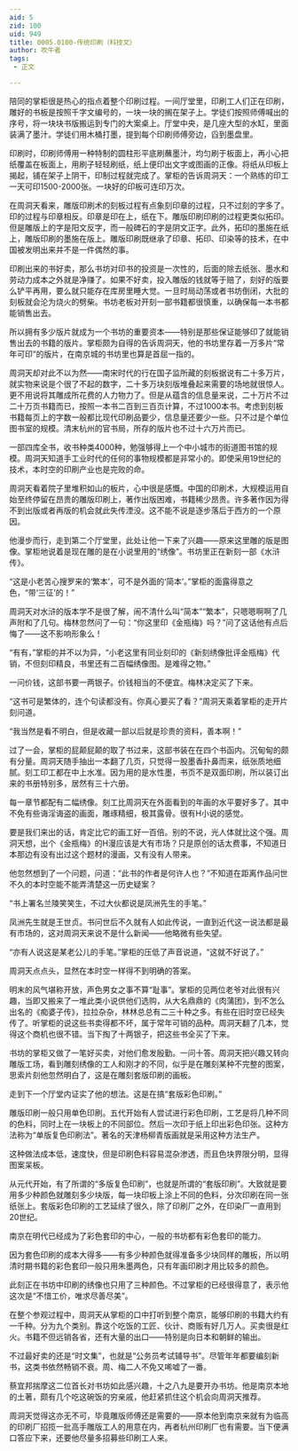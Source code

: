 ```yaml
---
aid: 5
zid: 100
uid: 949
title: 0005.0100-传统印刷（科技文）
author: 吹牛者
tags: 
 - 正文

---
```




  陪同的掌柜很是热心的指点着整个印刷过程。一间厅堂里，印刷工人们正在印刷，雕好的书板是按照千字文编号的，一块一块的搁在架子上。学徒们按照师傅喊出的序号，将一块块书版搬运到专门的大案桌上。厅堂中央，是几座大型的水缸，里面装满了墨汁。学徒们用木桶打墨，提到每个印刷师傅旁边，舀到墨盘里。

  印刷时，印刷师傅用一种特制的圆柱形平底刷蘸墨汁，均匀刷于板面上，再小心把纸覆盖在板面上，用刷子轻轻刷纸，纸上便印出文字或图画的正像。将纸从印板上揭起，铺在架子上阴干，印制过程就完成了。掌柜的告诉周洞天：一个熟练的印工一天可印1500-2000张。一块好的印板可连印万次。

  在周洞天看来，雕版印刷术的刻板过程有点象刻印章的过程，只不过刻的字多了。印的过程与印章相反。印章是印在上，纸在下。雕版印刷印刷的过程更类似拓印。但是雕版上的字是阳文反字，而一般碑石的字是阴文正字。此外，拓印的墨施在纸上，雕版印刷的墨施在版上。雕版印刷既继承了印章、拓印、印染等的技术，在中国被发明出来并不是一件偶然的事。

  印刷出来的书好卖，那么书坊对印书的投资是一次性的，后面的除去纸张、墨水和劳动力成本之外就是净赚了。如果不好卖，投入雕版的钱就等于赔了，刻好的版要么铲平再用，要么就只能存在库房里睡大觉。一旦时局动荡或者书坊倒闭，大批的刻板就会沦为烧火的劈柴。书坊老板对开刻一部书籍都很慎重，以确保每一本书都能销售出去。

  所以拥有多少版片就成为一个书坊的重要资本——特别是那些保证能够印了就能销售出去的书籍的版片。掌柜颇为自得的告诉周洞天，他的书坊里存着一万多片“常年可印”的版片，在南京城的书坊里也算是首屈一指的。

  周洞天却对此不以为然——南宋时代的行在国子监所藏的刻板据说有二十多万片，就实物来说是个很了不起的数字，二十多万块刻版堆叠起来需要的场地就很惊人。更不用说将其雕成所花费的人力物力了。但是从蕴含的信息量来说，二十万片不过二十万页书籍而已，按照一本书二百到三百页计算，不过1000本书。考虑到刻板书籍每页上的字数一般都比现代印刷品要少，信息量还要少一些。只不过是个单位图书室的规模。清末杭州的官书局，所存的版片也不过十六万片而已。

  一部四库全书，收书种类4000种，勉强够得上一个中小城市的街道图书馆的规模。周洞天知道手工业时代的任何的事物规模都是非常小的。即使采用19世纪的技术，本时空的印刷产业也是完败的命。

  周洞天看着院子里堆积如山的板片，心中很是感慨。中国的印刷术，大规模运用自始至终停留在昂贵的雕版印刷上，著作出版困难，书籍稀少昂贵。许多著作因为得不到出版或者再版的机会就此失传湮没。这不能不说是逐步落后于西方的一个原因。

  他漫步而行，走到第二个厅堂里，此处让他一下来了兴趣——原来这里雕的版是图像。掌柜地说着是现在雕的是在小说里用的“绣像”。书坊里正在新刻一部《水浒传》。

  “这是小老苦心搜罗来的‘繁本’，可不是外面的‘简本’。”掌柜的面露得意之色，“带‘三征’的！”

  周洞天对水浒的版本学不是很了解，闹不清什么叫“简本”“繁本”，只嗯嗯啊啊了几声附和了几句。梅林忽然问了一句：“你这里印《金瓶梅》吗？”问了这话他有点后悔了——这不影响形象么！

  “有有，”掌柜的并不以为异，“小老这里有同业刻印的《新刻绣像批评金瓶梅》代销，不但刻印精良，书里还有二百幅绣像图。是难得之物。”

  一问价钱，这部书要一两银子。价钱相当的不便宜。梅林决定买了下来。

  “这书可是繁体的，连个句读都没有。你真心要买了看？”周洞天乘着掌柜的走开片刻问道。

  “我当然是看不明白，但是收藏一部以后就是珍贵的资料，善本啊！”

  过了一会，掌柜的屁颠屁颠的取了书过来，这部书装在在四个书函内。沉甸甸的颇有分量。周洞天随手抽出一本翻了几页，只觉得一股墨香扑鼻而来，纸张质地细腻。刻工印工都在中上水准。因为用的是水性墨，书页不是双面印刷，所以装订出来的书册特别多，居然有三十六册。

  每一章节都配有二幅绣像。刻工比周洞天在外面看到的年画的水平要好多了。其中不免有些诲淫诲盗的画面，雕琢精细，极其露骨。很有H小说的感觉。

  要是我们来出的话，肯定比它的画工好一百倍。别的不说，光人体就比这个强。周洞天想，出个《金瓶梅》的H漫应该是大有市场？只是原创的话太费事，不知道日本那边有没有出过这个题材的漫画，又有没有人带来。

  他忽然想到了一个问题，问道：“此书的作者是何许人也？”不知道在距离作品问世不久的本时空能不能弄清楚这一历史疑案？

  “书上署名兰陵笑笑生，不过大伙都说是凤洲先生的手笔。”

  凤洲先生就是王世贞。书问世后不久就有人如此传说，一直到近代这一说法都是最有市场的，这对周洞天来说不是什么新闻——他略微有些失望。

  “亦有人说这是某老公儿的手笔。”掌柜的压低了声音说道，“这就不好说了。”

  周洞天点点头，显然在本时空一样得不到明确的答案。

  明末的风气堪称开放，声色男女之事不算“耻事”。掌柜的见两位老爷对此很有兴趣，当即又搬来了一堆此类小说供他们选购，从大名鼎鼎的《肉蒲团》，到不怎么出名的《痴婆子传》，拉拉杂杂，林林总总有二三十种之多。有些在旧时空已经失传了。听掌柜的说这些书卖得都不坏，属于常年可销的品种。周洞天翻了几本，觉得这个商机也很不错。当下掏了十两银子，把这些书全买了下来。

  书坊的掌柜又做了一笔好买卖，对他们愈发殷勤。一问十答。周洞天把兴趣又转向雕版工场，看到雕刻绣像的工人和刚才的不同，似乎是在雕刻某种不完整的图案，思索片刻他忽然明白了，这是在雕刻套版印刷的画板。

  走到下一个厅堂内证实了他的想法。这是在搞“套版彩色印刷。”

  雕版印刷一般只用单色印刷。五代开始有人尝试进行彩色印刷，工艺是将几种不同的色料，同时上在一块板上的不同部位。然后一次印于纸上印出彩色印张。这种方法称为“单版复色印刷法”。著名的天津杨柳青版画就是采用这种方法生产。

  这种做法成本低，速度快，但是印刷色料容易混杂渗透，而且色块界限分明，显得图案呆板。

  从元代开始，有了所谓的“多版复色印刷”，也就是所谓的“套版印刷”。大致就是要用多少种颜色就雕刻多少块版，每一块印板上涂上不同的色料，分次印刷在同一张纸张上。套版彩色印刷的工艺延续了很久，除了印刷厂之外，在印染厂一直用到20世纪。

  南京在明代已经成为了彩色套印的中心，一般的书坊都有彩色套印的能力。

  因为套色印刷的成本大得多——有多少种颜色就得准备多少块同样的雕板，所以明清时期书籍的彩色套印一般只用朱墨两色，只有年画印刷才用比较多的颜色。

  此刻正在书坊中印刷的绣像也只用了三种颜色。不过掌柜的已经很得意了，表示他这次是“不惜工价，唯求尽善尽美”。

  在整个参观过程中，周洞天从掌柜的口中打听到整个南京，能够印刷的书籍大约有一千种。分为九个类别。靠这个吃饭的工匠、伙计、商贩有好几万人。买卖很是红火。书籍不但远销各省，还有大量的出口——特别是向日本和朝鲜的输出。

  不过最好卖的还是“时文集”，也就是“公务员考试辅导书”。尽管年年都要编刻新书，这类书依然畅销不衰。周、梅二人不免又唏嘘了一番。

  蔡宜邦揣摩这二位首长对书坊如此感兴趣，十之八九是要开办书坊。他是南京本地的土著，颇有几个吃这碗饭的穷亲戚，他赶紧抓住这个机会向周洞天推荐。

  周洞天觉得这亦无不可，毕竟雕版师傅还是需要的——原本他到南京来就有为临高的印刷厂招揽一批高手雕版工人的用意在内，再者杭州印刷厂也有需要。当下便满口答应下来，还要他尽量多招募些印刷工人来。


